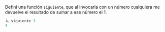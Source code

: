 Definí una función ```siguiente```, que al invocarla con un número cualquiera me devuelve el resultado de sumar a ese número el 1.

```haskell
ム siguiente 3
4
```

